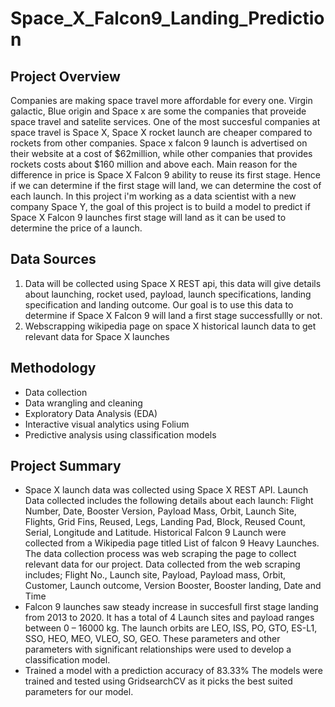 # Space_X_Falcon9_Landing_Prediction
## Project Overview
  Companies are making space travel more affordable for every one. Virgin galactic, Blue origin and Space x are some the companies that proveide space travel and satelite services. One of the most succesful companies at space travel is Space X, Space X rocket launch are cheaper compared to rockets from other companies. Space x falcon 9 launch is advertised on their website at a cost of $62million, while other companies that provides rockets costs about $160 million and above each. Main reason for the difference in price is Space X Falcon 9 ability to reuse its first stage. Hence if we can determine if the first stage will land, we can determine the cost of each launch.
In this project i'm working as a data scientist with a new company Space Y, the goal of this project is to build a model to predict if Space X Falcon 9 launches first stage will land as it can be used to determine the price of a launch.

## Data Sources
1. Data will be collected using Space X REST api, this data will give details about launching, rocket used, payload, launch specifications, landing specification and landing outcome. Our goal is to use this data to determine if Space X Falcon 9 will land a first stage successfullly or not.
2. Webscrapping wikipedia page on space X historical launch data to get relevant data for Space X launches

## Methodology
<ul>
  <li>Data collection</li>
  <li>Data wrangling and cleaning</li>
  <li>Exploratory Data Analysis (EDA)</li> 
  <li>Interactive visual analytics using Folium</li>
  <li>Predictive analysis using classification models</li>
</ul>

## Project Summary
<ul>
  <li>Space X launch data was collected using Space X REST API. Launch Data collected includes the following details about each launch: Flight Number, Date, Booster Version, Payload Mass, Orbit, Launch Site, Flights, Grid Fins, Reused, Legs, Landing Pad, Block, Reused Count, Serial, Longitude and Latitude. Historical Falcon 9 Launch were collected from a Wikipedia page titled List of falcon 9 Heavy Launches. The data collection process was web scraping the page to collect relevant data for our project. Data collected from the web scraping includes; Flight No., Launch site, Payload, Payload mass, Orbit, Customer, Launch outcome, Version Booster, Booster landing, Date and Time</li> 
  <li>Falcon 9 launches saw steady increase in succesfull first stage landing from 2013 to 2020. It has a total of 4 Launch sites and payload ranges between 0 – 16000 kg. The launch orbits are LEO, ISS, PO, GTO, ES-L1, SSO, HEO, MEO, VLEO, SO, GEO. These parameters and other parameters with significant relationships were used to develop a classification model.</li>
  <li>Trained a model with a prediction accuracy of 83.33% The models were trained and tested using GridsearchCV as it picks the best suited parameters for our model.</li>
</ul>
